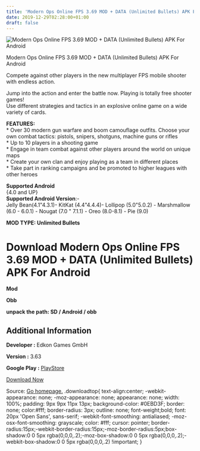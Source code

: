 ```yaml
---
title: 'Modern Ops Online FPS 3.69 MOD + DATA (Unlimited Bullets) APK For Android'
date: 2019-12-29T02:28:00+01:00
draft: false
---
```


![Modern Ops Online FPS 3.69 MOD + DATA (Unlimited Bullets) APK For Android](https://i0.wp.com/apkhome.net/wp-content/uploads/2019/12/Modern-Ops-Online-FPS.png "Modern Ops Online FPS 3.69 MOD + DATA (Unlimited Bullets) APK For Android")

  

Modern Ops Online FPS 3.69 MOD + DATA (Unlimited Bullets) APK For Android

Compete against other players in the new multiplayer FPS mobile shooter with endless action.

Jump into the action and enter the battle now. Playing is totally free shooter games!  
Use different strategies and tactics in an explosive online game on a wide variety of cards.

**FEATURES:**  
\* Over 30 modern gun warfare and boom camouflage outfits. Choose your own combat tactics: pistols, snipers, shotguns, machine guns or rifles  
\* Up to 10 players in a shooting game  
\* Engage in team combat against other players around the world on unique maps  
\* Create your own clan and enjoy playing as a team in different places  
\* Take part in ranking campaigns and be promoted to higher leagues with other heroes

**Supported Android**  
{4.0 and UP}  
**Supported Android Version**:-  
Jelly Bean(4.1"4.3.1)- KitKat (4.4"4.4.4)- Lollipop (5.0"5.0.2) - Marshmallow (6.0 - 6.0.1) - Nougat (7.0 " 7.1.1) - Oreo (8.0-8.1) - Pie (9.0)

**MOD TYPE: Unlimited Bullets**

Download Modern Ops Online FPS 3.69 MOD + DATA (Unlimited Bullets) APK For Android
==================================================================================

**Mod**

**Obb**

**unpack the path: SD / Android / obb**

Additional Information
----------------------

**Developer :** Edkon Games GmbH

**Version :** 3.63

**Google Play :** [PlayStore](https://play.google.com/store/apps/details?id=com.edkongames.mobs)

  

[Download Now](https://store4app.co/post/modern-ops-online-fps-3-69-mod-data-unlimited-bullets-apk-for-android_1577545351)

  
Source: [Go homepage.](https://store4app.co/post/modern-ops-online-fps-3-69-mod-data-unlimited-bullets-apk-for-android_1577545351) .downloadtop{ text-align:center; -webkit-appearance: none; -moz-appearance: none; appearance: none; width: 100%; padding: 9px 9px 11px 13px; background-color: #0EBD3F; border: none; color:#fff; border-radius: 3px; outline: none; font-weight;bold; font: 20px 'Open Sans', sans-serif; -webkit-font-smoothing: antialiased; -moz-osx-font-smoothing: grayscale; color: #fff; cursor: pointer; border-radius:15px;-webkit-border-radius:15px;-moz-border-radius:5px;box-shadow:0 0 5px rgba(0,0,0,.2);-moz-box-shadow:0 0 5px rgba(0,0,0,.2);-webkit-box-shadow:0 0 5px rgba(0,0,0,.2) !important; }